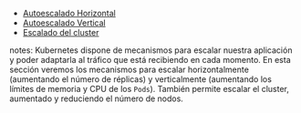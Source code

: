 * [Autoescalado Horizontal](#autoscaling-intro-hpa)
* [Autoescalado Vertical](#autoscaling-intro-vpa)
* [Escalado del cluster](#autoscaling-intro-cluster-scaling)

notes:
Kubernetes dispone de mecanismos para escalar nuestra aplicación y poder adaptarla al tráfico que está recibiendo
en cada momento. En esta sección veremos los mecanismos para escalar horizontalmente (aumentando el número de réplicas)
y verticalmente (aumentando los límites de memoria y CPU de los `Pods`). También permite
escalar el cluster, aumentado y reduciendo el número de nodos.
